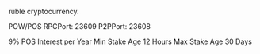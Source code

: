 ruble cryptocurrency.

POW/POS
RPCPort: 23609
P2PPort: 23608

9% POS Interest per Year
Min Stake Age 12 Hours
Max Stake Age 30 Days
